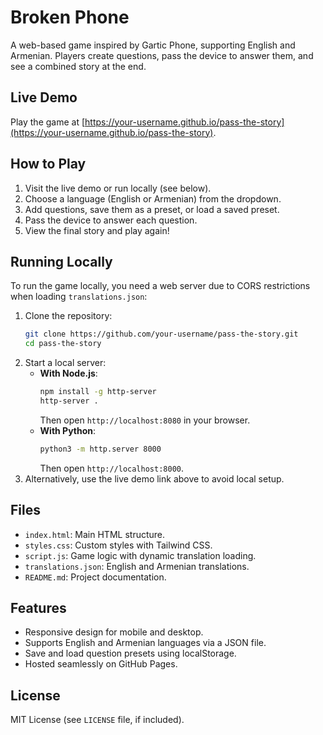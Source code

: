 # Broken Phone

A web-based game inspired by Gartic Phone, supporting English and Armenian. Players create questions, pass the device to answer them, and see a combined story at the end.

## Live Demo
Play the game at [https://your-username.github.io/pass-the-story](https://your-username.github.io/pass-the-story).

## How to Play
1. Visit the live demo or run locally (see below).
2. Choose a language (English or Armenian) from the dropdown.
3. Add questions, save them as a preset, or load a saved preset.
4. Pass the device to answer each question.
5. View the final story and play again!

## Running Locally
To run the game locally, you need a web server due to CORS restrictions when loading `translations.json`:
1. Clone the repository:
   ```bash
   git clone https://github.com/your-username/pass-the-story.git
   cd pass-the-story
   ```
2. Start a local server:
   - **With Node.js**:
     ```bash
     npm install -g http-server
     http-server .
     ```
     Then open `http://localhost:8080` in your browser.
   - **With Python**:
     ```bash
     python3 -m http.server 8000
     ```
     Then open `http://localhost:8000`.
3. Alternatively, use the live demo link above to avoid local setup.

## Files
- `index.html`: Main HTML structure.
- `styles.css`: Custom styles with Tailwind CSS.
- `script.js`: Game logic with dynamic translation loading.
- `translations.json`: English and Armenian translations.
- `README.md`: Project documentation.

## Features
- Responsive design for mobile and desktop.
- Supports English and Armenian languages via a JSON file.
- Save and load question presets using localStorage.
- Hosted seamlessly on GitHub Pages.

## License
MIT License (see `LICENSE` file, if included).
